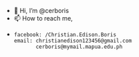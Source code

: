 - 👋 Hi, I’m @cerboris
- 📫 How to reach me, 
-     facebook: /Christian.Edison.Boris
      email: christianedison123456@gmail.com
             cerboris@mymail.mapua.edu.ph

<!---
cerboris/cerboris is a ✨ special ✨ repository because its `README.md` (this file) appears on your GitHub profile.
You can click the Preview link to take a look at your changes.
--->
